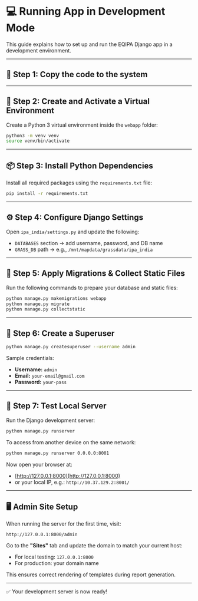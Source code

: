 # 💻 Running App in Development Mode

This guide explains how to set up and run the EQIPA Django app in a development environment.

---

## 🔧 Step 1: Copy the code to the system


---

## 🐍 Step 2: Create and Activate a Virtual Environment

Create a Python 3 virtual environment inside the `webapp` folder:

```bash
python3 -m venv venv
source venv/bin/activate
```

---

## 📦 Step 3: Install Python Dependencies

Install all required packages using the `requirements.txt` file:

```bash
pip install -r requirements.txt
```

---

## ⚙️ Step 4: Configure Django Settings

Open `ipa_india/settings.py` and update the following:

- `DATABASES` section → add username, password, and DB name
- `GRASS_DB` path → e.g., `/mnt/mapdata/grassdata/ipa_india`

---

## 🔄 Step 5: Apply Migrations & Collect Static Files

Run the following commands to prepare your database and static files:

```bash
python manage.py makemigrations webapp
python manage.py migrate
python manage.py collectstatic
```

---

## 👤 Step 6: Create a Superuser

```bash
python manage.py createsuperuser --username admin
```

Sample credentials:

- **Username:** `admin`
- **Email:** `your-email@gmail.com`
- **Password:** `your-pass`

---

## 🧪 Step 7: Test Local Server

Run the Django development server:

```bash
python manage.py runserver
```

To access from another device on the same network:

```bash
python manage.py runserver 0.0.0.0:8001
```

Now open your browser at:

- [http://127.0.0.1:8000](http://127.0.0.1:8000)
- or your local IP, e.g.: `http://10.37.129.2:8001/`

---

## 🖥️ Admin Site Setup

When running the server for the first time, visit:

```
http://127.0.0.1:8000/admin
```

Go to the **"Sites"** tab and update the domain to match your current host:

- For local testing: `127.0.0.1:8000`
- For production: your domain name

This ensures correct rendering of templates during report generation.

---

✅ Your development server is now ready!
